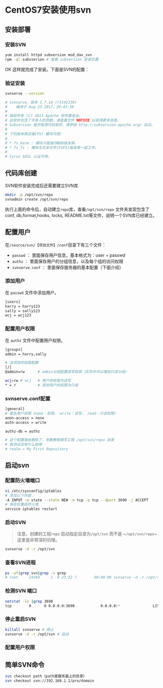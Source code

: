 CentOS7安装使用svn
===


## 安装部署

### 安装SVN

```bash
yum install httpd subversion mod_dav_svn
rpm -ql subvserion # 查看 subversion 安装位置
```

OK 这样就完成了安装。下面是SVN的配置：


### 验证安装 

```bash
svnserve --version

# svnserve，版本 1.7.14 (r1542130)
#    编译于 Aug 23 2017，20:43:38
# 
# 版权所有 (C) 2013 Apache 软件基金会。
# 此软件包含了许多人的贡献，请查看文件 NOTICE 以获得更多信息。
# Subversion 是开放源代码软件，请参阅 http://subversion.apache.org/ 站点。
# 
# 下列版本库后端(FS) 模块可用:
# 
# * fs_base : 模块只能操作BDB版本库。
# * fs_fs : 模块与文本文件(FSFS)版本库一起工作。
# 
# Cyrus SASL 认证可用。
```

## 代码库创建 

SVN软件安装完成后还需要建立SVN库 

```bash
mkdir -p /opt/svn/repo
svnadmin create /opt/svn/repo
```

执行上面的命令后，自动建立`repo`库，查看`/opt/svn/repo` 文件夹发现包含了conf, db,format,hooks, locks, README.txt等文件，说明一个SVN库已经建立。


## 配置用户

在`/source/svn/【项目文件】/conf`目录下有三个文件：

- `passwd` ： 里面保存用户信息，基本格式为：user = passwd
- `authz` ： 里面保存用户的分组信息，以及每个组的访问权限
- `svnserve.conf` ： 里面保存服务器的基本配置（下面介绍）


### 添加用户

在 `passwd` 文件中添加用户。 

```bash
[users]
harry = harry123
sally = sally123
wcj = wcj123
```

### 配置用户权限

在 `authz` 文件中配置用户权限。 

```bash
[groups]
admin = harry,sally

# 该项目的权限配置
[/]
@admin=rw      # admin分组配置读写权限（实际中可以增加只读分组）

wcj=rw # wcj   # 用户的权限为读写
* = r          # 其他用户的权限为只读
```

### svnserve.conf配置

```bash
[general]
# 匿名用户权限（none：拒绝， write：读写， read：只读权限）
anon-access = none
auth-access = write

authz-db = authz

# 这个配置我给删除了，多数教程填写工程 /opt/svn/repo 目录
# 我测试没有什么卵用
# realm = My First Repository
```

## 启动svn

### 配置防火墙端口 

```bash
vi /etc/sysconfig/iptables
# 添加以下内容：
-A INPUT -m state --state NEW -m tcp -p tcp --dport 3690 -j ACCEPT
# 保存后重启防火墙
service iptables restart
```

### 启动SVN 

> 注意，创建的工程`repo` 启动指定目录为`/opt/svn` 而不是 ~`/opt/svn/repo`~
> 这里是非常深的坑哦。

```bash
svnserve -d -r /opt/svn
```

### 查看SVN进程 

```bash 
ps -ef|grep svn|grep -v grep
# root     24394     1  0 23:32 ?        00:00:00 svnserve -d -r /opt/svn
```

### 检测SVN 端口 

```bash
netstat -ln |grep 3690
tcp        0      0 0.0.0.0:3690            0.0.0.0:*               LISTEN
```

### 停止重启SVN 


```bash
killall svnserve # 停止
svnserve -d -r /opt/svn # 启动
```



### 配置用户权限

## 简单SVN命令


```bash
svn checkout path（path是服务器上的目录）
svn checkout svn://192.168.1.1/pro/domain
```

